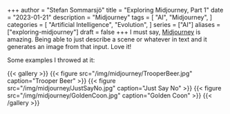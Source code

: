 +++
author = "Stefan Sommarsjö"
title = "Exploring Midjourney, Part 1"
date = "2023-01-21"
description = "Midjourney"
tags = [
    "AI",
	"Midjourney",
]
categories = [
    "Artificial Intelligence",
    "Evolution",
]
series = ["AI"]
aliases = ["exploring-midjourney"]
draft = false
+++
I must say, [Midjourney](https://www.midjourney.com) is amazing. Being able to just describe a scene or whatever in text and it generates an image from that input. Love it!

Some examples I throwed at it:

{{< gallery >}}
  {{< figure src="/img/midjourney/TrooperBeer.jpg" caption="Trooper Beer" >}}
  {{< figure src="/img/midjourney/JustSayNo.jpg" caption="Just Say No" >}}
  {{< figure src="/img/midjourney/GoldenCoon.jpg" caption="Golden Coon" >}}
{{< /gallery >}}

<!--more-->



